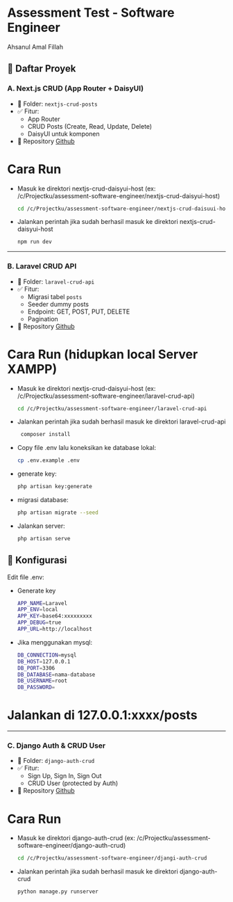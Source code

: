 # Assessment Test - Software Engineer
Ahsanul Amal Fillah

## 📁 Daftar Proyek

### A. Next.js CRUD (App Router + DaisyUI)
- 📂 Folder: `nextjs-crud-posts`
- ✅ Fitur:
  - App Router
  - CRUD Posts (Create, Read, Update, Delete)
  - DaisyUI untuk komponen
- 🔗 Repository
[Github](https://github.com/AmalFillah02/nextjs-crud-daisyui-host)

# Cara Run
- Masuk ke direktori nextjs-crud-daisyui-host (ex: /c/Projectku/assessment-software-engineer/nextjs-crud-daisyui-host)
  ```bash
  cd /c/Projectku/assessment-software-engineer/nextjs-crud-daisuui-host
- Jalankan perintah jika sudah berhasil masuk ke direktori nextjs-crud-daisyui-host
  ```bash
  npm run dev

---

### B. Laravel CRUD API
- 📂 Folder: `laravel-crud-api`
- ✅ Fitur:
  - Migrasi tabel `posts`
  - Seeder dummy posts
  - Endpoint: GET, POST, PUT, DELETE
  - Pagination
- 🔗 Repository
[Github](https://github.com/AmalFillah02/laravel-crud-api)

# Cara Run (hidupkan local Server XAMPP)
- Masuk ke direktori nextjs-crud-daisyui-host (ex: /c/Projectku/assessment-software-engineer/laravel-crud-api)
  ```bash
  cd /c/Projectku/assessment-software-engineer/laravel-crud-api
- Jalankan perintah jika sudah berhasil masuk ke direktori laravel-crud-api
  ```bash
   composer install
- Copy file .env lalu koneksikan ke database lokal:
   ```bash
   cp .env.example .env
- generate key:
   ```bash
   php artisan key:generate
- migrasi database:
   ```bash
   php artisan migrate --seed
- Jalankan server:
   ```bash
   php artisan serve

## 📂 Konfigurasi

Edit file .env:
- Generate key
  ```bash
  APP_NAME=Laravel
  APP_ENV=local
  APP_KEY=base64:xxxxxxxxx
  APP_DEBUG=true
  APP_URL=http://localhost

- Jika menggunakan mysql:
   ```bash
   DB_CONNECTION=mysql
   DB_HOST=127.0.0.1
   DB_PORT=3306
   DB_DATABASE=nama-database
   DB_USERNAME=root
   DB_PASSWORD=

# Jalankan di 127.0.0.1:xxxx/posts

---

### C. Django Auth & CRUD User
- 📂 Folder: `django-auth-crud`
- ✅ Fitur:
  - Sign Up, Sign In, Sign Out
  - CRUD User (protected by Auth)
- 🔗 Repository
[Github](https://github.com/AmalFillah02/django-auth-crud)

# Cara Run
- Masuk ke direktori django-auth-crud (ex: /c/Projectku/assessment-software-engineer/django-auth-crud)
  ```bash
  cd /c/Projectku/assessment-software-engineer/djangi-auth-crud
- Jalankan perintah jika sudah berhasil masuk ke direktori django-auth-crud
  ```bash
  python manage.py runserver
